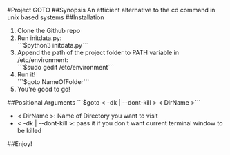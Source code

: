 #Project GOTO
##Synopsis
An efficient alternative to the cd command in unix based systems
##Installation
<ol>
<li>Clone the Github repo<br></li>
<li>Run initdata.py:<br>
```$python3 initdata.py```<br></li>
<li>Append the path of the project folder to PATH variable in /etc/environment:<br>
```$sudo gedit /etc/environment```<br></li>
<li>Run it!<br>
```$goto NameOfFolder```<br></li>
<li>You're good to go!</li>
</ol>
##Positional Arguments
```$goto < -dk | --dont-kill > < DirName >```
<ul>
<li>< DirName >: Name of Directory you want to visit</li>
<li>< -dk | --dont-kill >: pass it if you don't want current terminal window to be killed</li>
</ul>
##Enjoy!

